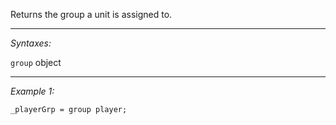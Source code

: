 Returns the group a unit is assigned to.


---
*Syntaxes:*

`group` object

---
*Example 1:*

```sqf
_playerGrp = group player;
```